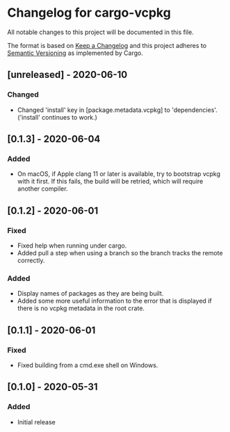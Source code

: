 # Changelog for cargo-vcpkg

All notable changes to this project will be documented in this file.

The format is based on [Keep a Changelog](http://keepachangelog.com/en/1.0.0/)
and this project adheres to [Semantic Versioning](http://semver.org/spec/v2.0.0.html) as implemented by Cargo.

## [unreleased] - 2020-06-10

### Changed

- Changed 'install' key in [package.metadata.vcpkg] to 'dependencies'. ('install' continues to work.)

## [0.1.3] - 2020-06-04

### Added

- On macOS, if Apple clang 11 or later is available, try to bootstrap vcpkg with it first. If this fails, the build will be retried, which will require another compiler.

## [0.1.2] - 2020-06-01

### Fixed

- Fixed help when running under cargo.
- Added pull a step when using a branch so the branch tracks the remote  
  correctly.

### Added

- Display names of packages as they are being built.
- Added some more useful information to the error that is displayed
  if there is no vcpkg metadata in the root crate.

## [0.1.1] - 2020-06-01

### Fixed

- Fixed building from a cmd.exe shell on Windows.

## [0.1.0] - 2020-05-31

### Added

- Initial release
